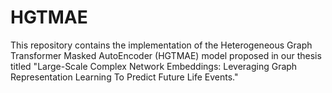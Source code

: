 # HGTMAE
This repository contains the implementation of the Heterogeneous Graph Transformer Masked AutoEncoder (HGTMAE) model proposed in our thesis titled "Large-Scale Complex Network Embeddings: Leveraging Graph Representation Learning To Predict Future Life Events."

